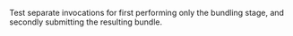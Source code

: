 Test separate invocations for first performing only the bundling stage,
and secondly submitting the resulting bundle.
